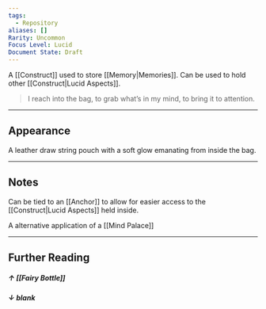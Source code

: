 ```yaml
---
tags:
  - Repository
aliases: []
Rarity: Uncommon
Focus Level: Lucid
Document State: Draft
---
```

A [[Construct]] used to store [[Memory|Memories]]. Can be used to hold other [[Construct|Lucid Aspects]].

>I reach into the bag, to grab what’s in my mind, to bring it to attention.
- - -
## Appearance
A leather draw string pouch with a soft glow emanating from inside the bag. 
- - -
## Notes
Can be tied to an [[Anchor]] to allow for easier access to the [[Construct|Lucid Aspects]] held inside.

A alternative application of a [[Mind Palace]]
- - -
## Further Reading
##### ↑ [[Fairy Bottle]]
##### ↓ _blank_
